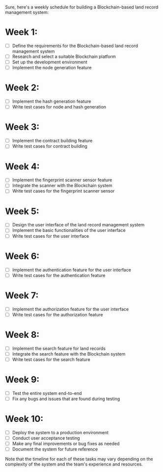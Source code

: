 Sure, here's a weekly schedule for building a Blockchain-based land record management system:

# Week 1:

- [ ] Define the requirements for the Blockchain-based land record management system
- [ ] Research and select a suitable Blockchain platform
- [ ] Set up the development environment
- [ ] Implement the node generation feature
# Week 2:

- [ ] Implement the hash generation feature
- [ ] Write test cases for node and hash generation
# Week 3:

- [ ] Implement the contract building feature
- [ ] Write test cases for contract building
# Week 4:

- [ ] Implement the fingerprint scanner sensor feature
- [ ] Integrate the scanner with the Blockchain system
- [ ] Write test cases for the fingerprint scanner sensor
# Week 5:

- [ ] Design the user interface of the land record management system
- [ ] Implement the basic functionalities of the user interface
- [ ] Write test cases for the user interface
# Week 6:

- [ ] Implement the authentication feature for the user interface
- [ ] Write test cases for the authentication feature
# Week 7:

- [ ] Implement the authorization feature for the user interface
- [ ] Write test cases for the authorization feature
# Week 8:

- [ ] Implement the search feature for land records
- [ ] Integrate the search feature with the Blockchain system
- [ ] Write test cases for the search feature
# Week 9:

- [ ] Test the entire system end-to-end
- [ ] Fix any bugs and issues that are found during testing
# Week 10:

- [ ] Deploy the system to a production environment
- [ ] Conduct user acceptance testing
- [ ] Make any final improvements or bug fixes as needed
- [ ] Document the system for future reference

Note that the timeline for each of these tasks may vary depending on the complexity of the system and the team's experience and resources.

